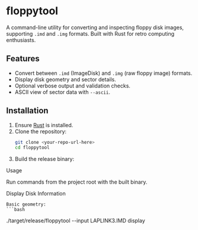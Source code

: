 # floppytool

A command-line utility for converting and inspecting floppy disk images, supporting `.imd` and `.img` formats. Built with Rust for retro computing enthusiasts.

## Features
- Convert between `.imd` (ImageDisk) and `.img` (raw floppy image) formats.
- Display disk geometry and sector details.
- Optional verbose output and validation checks.
- ASCII view of sector data with `--ascii`.

## Installation
1. Ensure [Rust](https://www.rust-lang.org/tools/install) is installed.
2. Clone the repository:
   ```bash
   git clone <your-repo-url-here>
   cd floppytool
3. Build the release binary:


Usage

Run commands from the project root with the built binary.


Display Disk Information

    Basic geometry:
    ```bash
./target/release/floppytool --input LAPLINK3.IMD display
